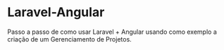 # Laravel-Angular
Passo a passo de como usar Laravel + Angular usando como exemplo a criação de um Gerenciamento de Projetos.
